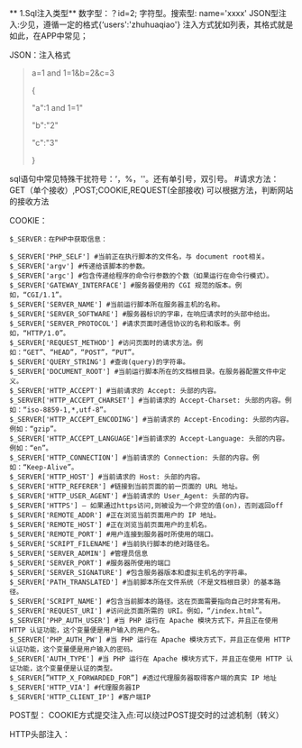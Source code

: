 ** 1.Sql注入类型**
数字型：？id=2;
字符型。搜索型: name='xxxx'
JSON型注入:少见，遵循一定的格式{‘users':'zhuhuaqiao'} 注入方式犹如列表，其格式就是如此，在APP中常见；

JSON：注入格式

> a=1 and 1=1&b=2&c=3
>
> {
>
> "a":1 and 1=1"
>
> "b":"2"
>
> "c":"3"
>
> }

sql语句中常见特殊干扰符号：‘，%，''。还有单引号，双引号。
#请求方法：GET（单个接收）,POST;COOKIE,REQUEST(全部接收)
可以根据方法，判断网站的接收方法

COOKIE：

```
$_SERVER：在PHP中获取信息：

$_SERVER['PHP_SELF'] #当前正在执行脚本的文件名，与 document root相关。
$_SERVER['argv'] #传递给该脚本的参数。
$_SERVER['argc'] #包含传递给程序的命令行参数的个数（如果运行在命令行模式）。
$_SERVER['GATEWAY_INTERFACE'] #服务器使用的 CGI 规范的版本。例如，“CGI/1.1”。
$_SERVER['SERVER_NAME'] #当前运行脚本所在服务器主机的名称。
$_SERVER['SERVER_SOFTWARE'] #服务器标识的字串，在响应请求时的头部中给出。
$_SERVER['SERVER_PROTOCOL'] #请求页面时通信协议的名称和版本。例如，“HTTP/1.0”。
$_SERVER['REQUEST_METHOD'] #访问页面时的请求方法。例如：“GET”、“HEAD”，“POST”，“PUT”。
$_SERVER['QUERY_STRING'] #查询(query)的字符串。
$_SERVER['DOCUMENT_ROOT'] #当前运行脚本所在的文档根目录。在服务器配置文件中定义。
$_SERVER['HTTP_ACCEPT'] #当前请求的 Accept: 头部的内容。
$_SERVER['HTTP_ACCEPT_CHARSET'] #当前请求的 Accept-Charset: 头部的内容。例如：“iso-8859-1,*,utf-8”。
$_SERVER['HTTP_ACCEPT_ENCODING'] #当前请求的 Accept-Encoding: 头部的内容。例如：“gzip”。
$_SERVER['HTTP_ACCEPT_LANGUAGE']#当前请求的 Accept-Language: 头部的内容。例如：“en”。
$_SERVER['HTTP_CONNECTION'] #当前请求的 Connection: 头部的内容。例如：“Keep-Alive”。
$_SERVER['HTTP_HOST'] #当前请求的 Host: 头部的内容。
$_SERVER['HTTP_REFERER'] #链接到当前页面的前一页面的 URL 地址。
$_SERVER['HTTP_USER_AGENT'] #当前请求的 User_Agent: 头部的内容。
$_SERVER['HTTPS'] — 如果通过https访问,则被设为一个非空的值(on)，否则返回off
$_SERVER['REMOTE_ADDR'] #正在浏览当前页面用户的 IP 地址。
$_SERVER['REMOTE_HOST'] #正在浏览当前页面用户的主机名。
$_SERVER['REMOTE_PORT'] #用户连接到服务器时所使用的端口。
$_SERVER['SCRIPT_FILENAME'] #当前执行脚本的绝对路径名。
$_SERVER['SERVER_ADMIN'] #管理员信息
$_SERVER['SERVER_PORT'] #服务器所使用的端口
$_SERVER['SERVER_SIGNATURE'] #包含服务器版本和虚拟主机名的字符串。
$_SERVER['PATH_TRANSLATED'] #当前脚本所在文件系统（不是文档根目录）的基本路径。
$_SERVER['SCRIPT_NAME'] #包含当前脚本的路径。这在页面需要指向自己时非常有用。
$_SERVER['REQUEST_URI'] #访问此页面所需的 URI。例如，“/index.html”。
$_SERVER['PHP_AUTH_USER'] #当 PHP 运行在 Apache 模块方式下，并且正在使用 HTTP 认证功能，这个变量便是用户输入的用户名。
$_SERVER['PHP_AUTH_PW'] #当 PHP 运行在 Apache 模块方式下，并且正在使用 HTTP 认证功能，这个变量便是用户输入的密码。
$_SERVER['AUTH_TYPE'] #当 PHP 运行在 Apache 模块方式下，并且正在使用 HTTP 认证功能，这个变量便是认证的类型。
$_SERVER[”HTTP_X_FORWARDED_FOR”] #透过代理服务器取得客户端的真实 IP 地址
$_SERVER['HTTP_VIA'] #代理服务器IP
$_SERVER['HTTP_CLIENT_IP'] #客户端IP
```

POST型：
COOKIE方式提交注入点:可以绕过POST提交时的过滤机制（转义）

HTTP头部注入：